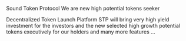 Sound Token Protocol
We are new high potential tokens seeker

Decentralized Token Launch Platform
STP  will bring very high yield investment for the investors and the new selected high growth potential tokens executively for our holders and many more features ...

